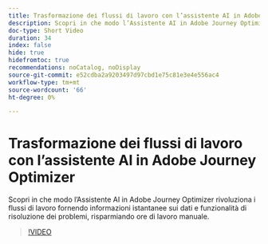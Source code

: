 ```yaml
---
title: Trasformazione dei flussi di lavoro con l’assistente AI in Adobe Journey Optimizer
description: Scopri in che modo l’Assistente AI in Adobe Journey Optimizer rivoluziona i flussi di lavoro fornendo informazioni istantanee sui dati e funzionalità di risoluzione dei problemi, risparmiando ore di lavoro manuale.
doc-type: Short Video
duration: 34
index: false
hide: true
hidefromtoc: true
recommendations: noCatalog, noDisplay
source-git-commit: e52cdba2a9203497d97cbd1e75c81e3e4e556ac4
workflow-type: tm+mt
source-wordcount: '66'
ht-degree: 0%

---
```



# Trasformazione dei flussi di lavoro con l’assistente AI in Adobe Journey Optimizer

Scopri in che modo l’Assistente AI in Adobe Journey Optimizer rivoluziona i flussi di lavoro fornendo informazioni istantanee sui dati e funzionalità di risoluzione dei problemi, risparmiando ore di lavoro manuale.

<!-- 65_S653_3442539_33_transforming-workflows-with-ai-assistant-in-adobe-journey-optimizer -->
>[!VIDEO](https://video.tv.adobe.com/v/3460445/?learn=on&enablevpops=true&captions=ita)

